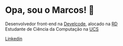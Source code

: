 # Opa, sou o Marcos! 🤘

Desenvolvedor front-end na [Develcode](https://www.develcode.com.br/), alocado na [RD](https://rd.com.br/) <br />
Estudante de Ciência da Computação na [UCS](https://www.ucs.br/site) <br />

[Linkedin](https://www.linkedin.com/in/marcos-kloss/)
